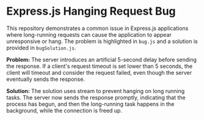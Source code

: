 # Express.js Hanging Request Bug

This repository demonstrates a common issue in Express.js applications where long-running requests can cause the application to appear unresponsive or hang.  The problem is highlighted in `bug.js` and a solution is provided in `bugSolution.js`.

**Problem:**
The server introduces an artificial 5-second delay before sending the response. If a client's request timeout is set lower than 5 seconds, the client will timeout and consider the request failed, even though the server eventually sends the response.

**Solution:**
The solution uses stream to prevent hanging on long running tasks.  The server now sends the response promptly, indicating that the process has begun, and then the long-running task happens in the background, while the connection is freed up.